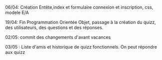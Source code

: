 06/04: Création Entête,index et formulaire connexion et inscription, css, modele E/A

19/04: Fin Programmation Orientée Objet, passage à la création du quizz, des utilisateurs, des questions et des réponses.

02/05: commit des changements d'avant vacances

03/05 : Liste d'amis et historique de quizz fonctionnels. On peut répondre aux quizz
